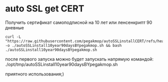 # auto SSL get CERT
Получить сертификат самоподписной на 10 лет или ленсенкрипт 90 дневные
```
curl -L "https://raw.githubusercontent.com/pegakmop/autoSSLinstallCERT/refs/heads/main/autoSSLinstall10year90daysBYpegakmop.sh" -o ./autoSSLinstall10year90daysBYpegakmop.sh && bash ./autoSSLinstall10year90daysBYpegakmop.sh
```
после первого запуска можно будет запускать напрямую командой: 
./opt/tmp/autoSSLinstall10year90daysBYpegakmop.sh

приятного использования;)

